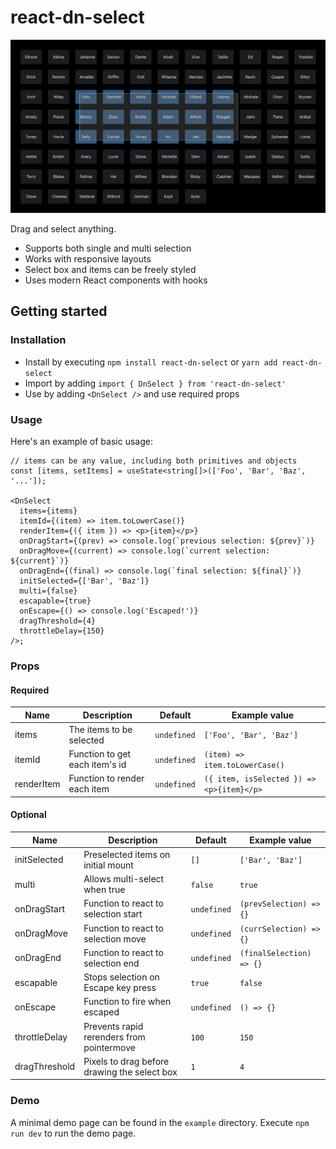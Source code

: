 # react-dn-select

<p>
  <img width="540" src="example/dn-select-example.png">
</p>

Drag and select anything.

- Supports both single and multi selection
- Works with responsive layouts
- Select box and items can be freely styled
- Uses modern React components with hooks

## Getting started

### Installation

- Install by executing `npm install react-dn-select` or `yarn add react-dn-select`
- Import by adding `import { DnSelect } from 'react-dn-select'`
- Use by adding `<DnSelect />` and use required props

### Usage

Here's an example of basic usage:

```tsx
// items can be any value, including both primitives and objects
const [items, setItems] = useState<string[]>(['Foo', 'Bar', 'Baz', '...']);

<DnSelect
  items={items}
  itemId={(item) => item.toLowerCase()}
  renderItem={({ item }) => <p>{item}</p>}
  onDragStart={(prev) => console.log(`previous selection: ${prev}`)}
  onDragMove={(current) => console.log(`current selection: ${current}`)}
  onDragEnd={(final) => console.log(`final selection: ${final}`)}
  initSelected={['Bar', 'Baz']}
  multi={false}
  escapable={true}
  onEscape={() => console.log('Escaped!')}
  dragThreshold={4}
  throttleDelay={150}
/>;
```

### Props

#### Required

| Name       | Description                    | Default     | Example value                             |
| ---------- | ------------------------------ | ----------- | ----------------------------------------- |
| items      | The items to be selected       | `undefined` | `['Foo', 'Bar', 'Baz']`                   |
| itemId     | Function to get each item's id | `undefined` | `(item) => item.toLowerCase()`            |
| renderItem | Function to render each item   | `undefined` | `({ item, isSelected }) => <p>{item}</p>` |

#### Optional

| Name          | Description                                  | Default     | Example value            |
| ------------- | -------------------------------------------- | ----------- | ------------------------ |
| initSelected  | Preselected items on initial mount           | `[]`        | `['Bar', 'Baz']`         |
| multi         | Allows multi-select when true                | `false`     | `true`                   |
| onDragStart   | Function to react to selection start         | `undefined` | `(prevSelection) => {}`  |
| onDragMove    | Function to react to selection move          | `undefined` | `(currSelection) => {}`  |
| onDragEnd     | Function to react to selection end           | `undefined` | `(finalSelection) => {}` |
| escapable     | Stops selection on Escape key press          | `true`      | `false`                  |
| onEscape      | Function to fire when escaped                | `undefined` | `() => {}`               |
| throttleDelay | Prevents rapid rerenders from pointermove    | `100`       | `150`                    |
| dragThreshold | Pixels to drag before drawing the select box | `1`         | `4`                      |

### Demo

A minimal demo page can be found in the `example` directory. Execute `npm run dev` to run the demo page.
